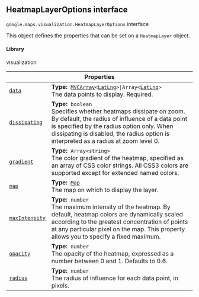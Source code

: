 
<h2 id="HeatmapLayerOptions">HeatmapLayerOptions interface</h2>
<p>
<code><span itemprop="path">google.maps.visualization</span>.<span itemprop="name">HeatmapLayerOptions</span></code>
interface
</p>
<p>This object defines the properties that can be set on a <code>HeatmapLayer</code> object.</p>
<h4>Library</h4>
<p>visualization</p>
<div class="devsite-table-wrapper"><table class="properties responsive" summary="interface HeatmapLayerOptions - Properties">
<thead>
<tr><th colspan="2">Properties</th>
</tr></thead>
<tbody>
<tr id="HeatmapLayerOptions.data">
<td itemprop="property"><code><a class="secret-link" href="#HeatmapLayerOptions.data"><span>data</span></a></code></td>
<td><div><strong>Type:</strong>&nbsp; <code><a href="MVCArray.md">MVCArray</a>&lt;<a href="LatLng.md">LatLng</a>&gt;|Array&lt;<a href="LatLng.md">LatLng</a>&gt;</code></div>
<div class="desc">The data points to display. Required.</div></td>
</tr>
<tr id="HeatmapLayerOptions.dissipating">
<td itemprop="property"><code><a class="secret-link" href="#HeatmapLayerOptions.dissipating"><span>dissipating</span></a></code></td>
<td><div><strong>Type:</strong>&nbsp; <code>boolean</code></div>
<div class="desc">Specifies whether heatmaps dissipate on zoom. By default, the radius of influence of a data point is specified by the radius option only. When dissipating is disabled, the radius option is interpreted as a radius at zoom level 0.</div></td>
</tr>
<tr id="HeatmapLayerOptions.gradient">
<td itemprop="property"><code><a class="secret-link" href="#HeatmapLayerOptions.gradient"><span>gradient</span></a></code></td>
<td><div><strong>Type:</strong>&nbsp; <code>Array&lt;string&gt;</code></div>
<div class="desc">The color gradient of the heatmap, specified as an array of CSS color strings. All CSS3 colors are supported except for extended named colors.</div></td>
</tr>
<tr id="HeatmapLayerOptions.map">
<td itemprop="property"><code><a class="secret-link" href="#HeatmapLayerOptions.map"><span>map</span></a></code></td>
<td><div><strong>Type:</strong>&nbsp; <code><a href="Map.md">Map</a></code></div>
<div class="desc">The map on which to display the layer.</div></td>
</tr>
<tr id="HeatmapLayerOptions.maxIntensity">
<td itemprop="property"><code><a class="secret-link" href="#HeatmapLayerOptions.maxIntensity"><span>maxIntensity</span></a></code></td>
<td><div><strong>Type:</strong>&nbsp; <code>number</code></div>
<div class="desc">The maximum intensity of the heatmap. By default, heatmap colors are dynamically scaled according to the greatest concentration of points at any particular pixel on the map. This property allows you to specify a fixed maximum.</div></td>
</tr>
<tr id="HeatmapLayerOptions.opacity">
<td itemprop="property"><code><a class="secret-link" href="#HeatmapLayerOptions.opacity"><span>opacity</span></a></code></td>
<td><div><strong>Type:</strong>&nbsp; <code>number</code></div>
<div class="desc">The opacity of the heatmap, expressed as a number between 0 and 1. Defaults to 0.6.</div></td>
</tr>
<tr id="HeatmapLayerOptions.radius">
<td itemprop="property"><code><a class="secret-link" href="#HeatmapLayerOptions.radius"><span>radius</span></a></code></td>
<td><div><strong>Type:</strong>&nbsp; <code>number</code></div>
<div class="desc">The radius of influence for each data point, in pixels.</div></td>
</tr>
</tbody>
</table></div>
<script src="replace_links.js"></script>
